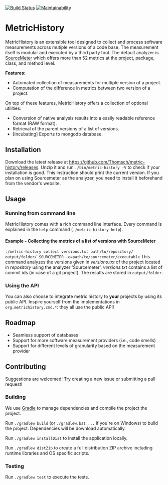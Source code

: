 [![Build Status](https://travis-ci.com/Thomsch/metric-history.svg?token=kEZ3SvFYosMEzwAWUkVz&branch=master)](https://travis-ci.com/Thomsch/metric-history)
[![Maintainability](https://api.codeclimate.com/v1/badges/f54676e2d0e9d7a5f871/maintainability)](https://codeclimate.com/github/Thomsch/metric-history/maintainability)

# MetricHistory
MetricHistory is an extensible tool designed to collect and process software
measurements across mutiple versions of a code base. The measurement itself is
modular and executed by a third party tool. The default analyzer is
[SourceMeter](https://www.sourcemeter.com/) which offers more than 52 metrics at
the project, package, class, and method level.

**Features:**

- Automated collection of measurements for multiple version of a project.
- Computation of the difference in metrics between two version of a project.

On top of these features, MetricHistory offers a collection of optional
utilities:

- Conversion of native analysis results into a easily readable reference format (RAW format).
- Retrieval of the parent versions of a list of versions.
- [Incubating] Exports to mongodb database.

## Installation
Download the latest release at https://github.com/Thomsch/metric-history/releases. Unzip it and run `./bin/metric-history -V` to check if your installation is good. This instruction should print the current version.
If you plan on using Sourcemeter as the analyzer, you need to install it beforehand from the vendor's website.

## Usage
### Running from command line
MetricHistory comes with a rich command line interface. Every command is explained in the `help` command (`./metric-history help`).

#### Example - Collecting the metrics of a list of versions with SourceMeter
`./metric-history collect versions.txt path/to/repository/ output/folder/ SOURCEMETER -e=path/to/sourcemeter/executable` 
This command analyzes the versions given in _versions.txt_ of the project located in _repository_ using the analyzer
'Sourcemeter'. _versions.txt_ contains a list of commit ids (in case of a git project). The results are stored in
`output/folder`.

### Using the API
You can also choose to integrate metric history to **your** projects by using its public API. Inspire yourself from the implementations in `org.metrichistory.cmd.*`: they all use the public API!

## Roadmap
- Seamless support of databases
- Support for more software measurement providers (i.e., code smells)
- Support for different levels of granularity based on the measurement provider

## Contributing
Suggestions are welcomed! Try creating a new issue or submitting a pull request!

### Building
We use [Gradle](https://gradle.org/) to manage dependencies and compile the project the project.

Run `./gradlew build` (or `./gradlew.bat ...` if you're on Windows) to build the project. Dependencies will be download automatically.

Run `./gradlew installDist` to install the application locally.

Run `./gradlew distZip` to create a full distribution ZIP archive including runtime libraries and OS specific scripts.

### Testing
Run `./gradlew test` to execute the tests.
